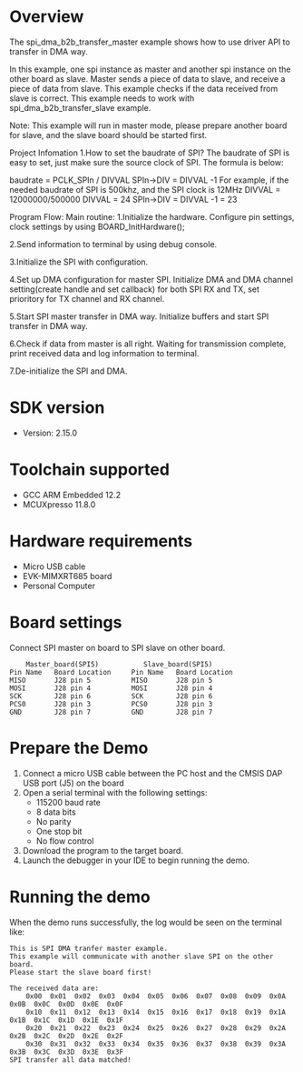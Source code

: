 Overview
========
The spi_dma_b2b_transfer_master example shows how to use driver API to transfer in DMA way.  

In this example, one spi instance as master and another spi instance on the other board as slave. 
Master sends a piece of data to slave, and receive a piece of data from slave. This example checks
if the data received from slave is correct. This example needs to work with spi_dma_b2b_transfer_slave 
example.

Note: This example will run in master mode, please prepare another board for slave, and the slave 
      board should be started first.

Project Infomation
1.How to set the baudrate of SPI?
  The baudrate of SPI is easy to set, just make sure the source clock of SPI.
  The formula is below:
  
  baudrate = PCLK_SPIn / DIVVAL
  SPIn->DIV = DIVVAL -1
  For example, if the needed baudrate of SPI is 500khz, and the SPI clock is 12MHz
  DIVVAL = 12000000/500000
  DIVVAL = 24
  SPIn->DIV = DIVVAL -1 = 23

Program Flow:
Main routine:
  1.Initialize the hardware.
	Configure pin settings, clock settings by using BOARD_InitHardware();
	
  2.Send information to terminal by using debug console.
	
  3.Initialize the SPI with configuration.
	
  4.Set up DMA configuration for master SPI.
    Initialize DMA and DMA channel setting(create handle and set callback) for both
    SPI RX and TX, set prioritory for TX channel and RX channel.
	
  5.Start SPI master transfer in DMA way.
    Initialize buffers and start SPI transfer in DMA way.
	
  6.Check if data from master is all right.
    Waiting for transmission complete, print received data and log information to terminal.
  
  7.De-initialize the SPI and DMA.

SDK version
===========
- Version: 2.15.0

Toolchain supported
===================
- GCC ARM Embedded  12.2
- MCUXpresso  11.8.0

Hardware requirements
=====================
- Micro USB cable
- EVK-MIMXRT685 board
- Personal Computer

Board settings
==============
Connect SPI master on board to SPI slave on other board.
~~~~~~~~~~~~~~~~~~~~~~~~~~~~~~~~~~~~~~~~~~~~~~~~~~~~~~
    Master_board(SPI5)           Slave_board(SPI5)
Pin Name   Board Location     Pin Name   Board Location
MISO       J28 pin 5          MISO       J28 pin 5
MOSI       J28 pin 4          MOSI       J28 pin 4
SCK        J28 pin 6          SCK        J28 pin 6
PCS0       J28 pin 3          PCS0       J28 pin 3
GND        J28 pin 7          GND        J28 pin 7
~~~~~~~~~~~~~~~~~~~~~~~~~~~~~~~~~~~~~~~~~~~~~~~~~~~~~~

Prepare the Demo
================
1.  Connect a micro USB cable between the PC host and the CMSIS DAP USB port (J5) on the board
2.  Open a serial terminal with the following settings:
    - 115200 baud rate
    - 8 data bits
    - No parity
    - One stop bit
    - No flow control
3.  Download the program to the target board.
4.  Launch the debugger in your IDE to begin running the demo.

Running the demo
================
When the demo runs successfully, the log would be seen on the terminal like:
~~~~~~~~~~~~~~~~~~~~~~~~~~~~~~~~~~~~~~~~~~~~~~~~~~~~~~~~~~~~~~~~~~~~~~~~~~~~~~~~~~~
This is SPI DMA tranfer master example.
This example will communicate with another slave SPI on the other board.
Please start the slave board first!

The received data are:
    0x00  0x01  0x02  0x03  0x04  0x05  0x06  0x07  0x08  0x09  0x0A  0x0B  0x0C  0x0D  0x0E  0x0F
    0x10  0x11  0x12  0x13  0x14  0x15  0x16  0x17  0x18  0x19  0x1A  0x1B  0x1C  0x1D  0x1E  0x1F
    0x20  0x21  0x22  0x23  0x24  0x25  0x26  0x27  0x28  0x29  0x2A  0x2B  0x2C  0x2D  0x2E  0x2F
    0x30  0x31  0x32  0x33  0x34  0x35  0x36  0x37  0x38  0x39  0x3A  0x3B  0x3C  0x3D  0x3E  0x3F
SPI transfer all data matched!

~~~~~~~~~~~~~~~~~~~~~~~~~~~~~~~~~~~~~~~~~~~~~~~~~~~~~~~~~~~~~~~~~~~~~~~~~~~~~~~~~~~~~
